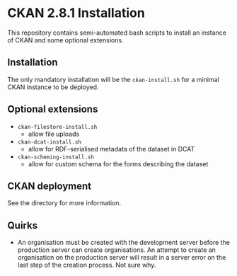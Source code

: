 # CKAN 2.8.1 Installation
This repository contains semi-automated bash scripts to install an instance of CKAN and some optional extensions.

## Installation
The only mandatory installation will be the `ckan-install.sh` for a minimal CKAN instance to be deployed.

## Optional extensions
- `ckan-filestore-install.sh`
	- allow file uploads 
- `ckan-dcat-install.sh`
	- allow for RDF-serialised metadata of the dataset in DCAT
- `ckan-scheming-install.sh`
	- allow for custom schema for the forms describing the dataset

## CKAN deployment
See the directory for more information.

## Quirks
- An organisation must be created with the development server before the production server can create organisations. An attempt to create an organisation on the production server will result in a server error on the last step of the creation process. Not sure why.
